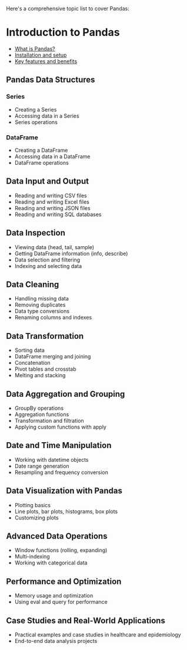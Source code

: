 Here's a comprehensive topic list to cover Pandas:

# Introduction to Pandas
- [What is Pandas?](https://github.com/fromsantanu/BPP-Main/blob/main/pages/PD/Chapter01.md/#What-is-Pandas)
- [Installation and setup](https://github.com/fromsantanu/BPP-Main/blob/main/pages/PD/Chapter01.md/#Installation-and-Setup)
- [Key features and benefits](https://github.com/fromsantanu/BPP-Main/blob/main/pages/PD/Chapter01.md/#Key-features-and-benefits)

## Pandas Data Structures
### Series
- Creating a Series
- Accessing data in a Series
- Series operations
### DataFrame
- Creating a DataFrame
- Accessing data in a DataFrame
- DataFrame operations

## Data Input and Output
- Reading and writing CSV files
- Reading and writing Excel files
- Reading and writing JSON files
- Reading and writing SQL databases

## Data Inspection
- Viewing data (head, tail, sample)
- Getting DataFrame information (info, describe)
- Data selection and filtering
- Indexing and selecting data

## Data Cleaning
- Handling missing data
- Removing duplicates
- Data type conversions
- Renaming columns and indexes

## Data Transformation
- Sorting data
- DataFrame merging and joining
- Concatenation
- Pivot tables and crosstab
- Melting and stacking

## Data Aggregation and Grouping
- GroupBy operations
- Aggregation functions
- Transformation and filtration
- Applying custom functions with apply

## Date and Time Manipulation
- Working with datetime objects
- Date range generation
- Resampling and frequency conversion

## Data Visualization with Pandas
- Plotting basics
- Line plots, bar plots, histograms, box plots
- Customizing plots

## Advanced Data Operations
- Window functions (rolling, expanding)
- Multi-indexing
- Working with categorical data

## Performance and Optimization
- Memory usage and optimization
- Using eval and query for performance

## Case Studies and Real-World Applications
- Practical examples and case studies in healthcare and epidemiology
- End-to-end data analysis projects
